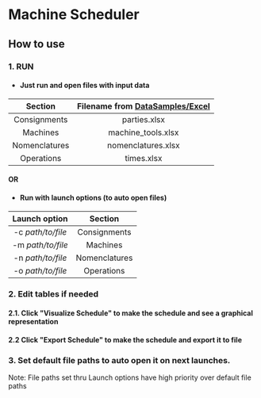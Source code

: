 # Machine Scheduler

## How to use
### 1. RUN
* #### Just run and open files with input data

|Section|Filename from [DataSamples/Excel](/DataSamples/Excel)|
|:-------:|:------------------------------------------:|
|Consignments|parties.xlsx|
|Machines|machine_tools.xlsx|
|Nomenclatures|nomenclatures.xlsx|
|Operations|times.xlsx|

#### OR
* #### Run with launch options (to auto open files)
|Launch option|Section|
|:-------:|:------------------------------------------:|
|-c _path/to/file_|Consignments|parties.xlsx|
|-m _path/to/file_|Machines|machine_tools.xlsx|
|-n _path/to/file_|Nomenclatures|nomenclatures.xlsx|
|-o _path/to/file_|Operations|times.xlsx|

### 2. Edit tables if needed
#### 2.1. Click "Visualize Schedule" to make the schedule and see a graphical representation
#### 2.2 Click "Export Schedule" to make the schedule and export it to file

### 3. Set default file paths to auto open it on next launches.
Note: File paths set thru Launch options have high priority over default file paths
